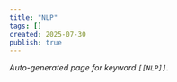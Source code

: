 ```yaml
---
title: "NLP"
tags: []
created: 2025-07-30
publish: true
---
```


_Auto-generated page for keyword `[[NLP]]`._
